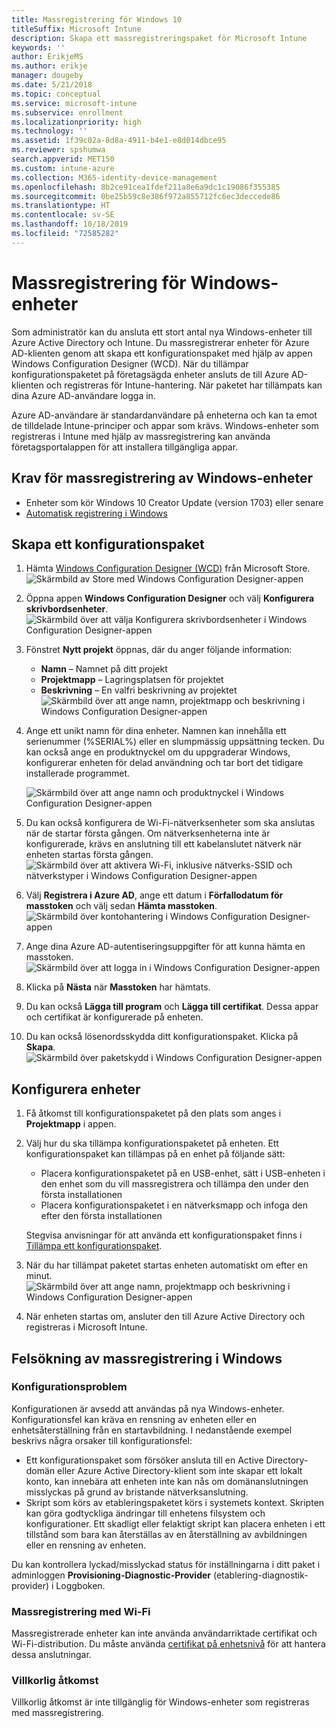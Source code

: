 ```yaml
---
title: Massregistrering för Windows 10
titleSuffix: Microsoft Intune
description: Skapa ett massregistreringspaket för Microsoft Intune
keywords: ''
author: ErikjeMS
ms.author: erikje
manager: dougeby
ms.date: 5/21/2018
ms.topic: conceptual
ms.service: microsoft-intune
ms.subservice: enrollment
ms.localizationpriority: high
ms.technology: ''
ms.assetid: 1f39c02a-8d8a-4911-b4e1-e8d014dbce95
ms.reviewer: spshumwa
search.appverid: MET150
ms.custom: intune-azure
ms.collection: M365-identity-device-management
ms.openlocfilehash: 8b2ce91cea1fdef211a8e6a9dc1c19086f355385
ms.sourcegitcommit: 0be25b59c8e386f972a855712fc6ec3deccede86
ms.translationtype: HT
ms.contentlocale: sv-SE
ms.lasthandoff: 10/18/2019
ms.locfileid: "72585282"
---
```

# <a name="bulk-enrollment-for-windows-devices"></a>Massregistrering för Windows-enheter

Som administratör kan du ansluta ett stort antal nya Windows-enheter till Azure Active Directory och Intune. Du massregistrerar enheter för Azure AD-klienten genom att skapa ett konfigurationspaket med hjälp av appen Windows Configuration Designer (WCD). När du tillämpar konfigurationspaketet på företagsägda enheter ansluts de till Azure AD-klienten och registreras för Intune-hantering. När paketet har tillämpats kan dina Azure AD-användare logga in.

Azure AD-användare är standardanvändare på enheterna och kan ta emot de tilldelade Intune-principer och appar som krävs. Windows-enheter som registreras i Intune med hjälp av massregistrering kan använda företagsportalappen för att installera tillgängliga appar. 

## <a name="prerequisites-for-windows-devices-bulk-enrollment"></a>Krav för massregistrering av Windows-enheter

- Enheter som kör Windows 10 Creator Update (version 1703) eller senare
- [Automatisk registrering i Windows](windows-enroll.md#enable-windows-10-automatic-enrollment)

## <a name="create-a-provisioning-package"></a>Skapa ett konfigurationspaket

1. Hämta [Windows Configuration Designer (WCD)](https://www.microsoft.com/store/apps/9nblggh4tx22) från Microsoft Store.
   ![Skärmbild av Store med Windows Configuration Designer-appen](./media/windows-bulk-enroll/bulk-enroll-store.png)

2. Öppna appen **Windows Configuration Designer** och välj **Konfigurera skrivbordsenheter**.
   ![Skärmbild över att välja Konfigurera skrivbordsenheter i Windows Configuration Designer-appen](./media/windows-bulk-enroll/bulk-enroll-select.png)

3. Fönstret **Nytt projekt** öppnas, där du anger följande information:
   - **Namn** – Namnet på ditt projekt
   - **Projektmapp** – Lagringsplatsen för projektet
   - **Beskrivning** – En valfri beskrivning av projektet ![Skärmbild över att ange namn, projektmapp och beskrivning i Windows Configuration Designer-appen](./media/windows-bulk-enroll/bulk-enroll-name.png)

4. Ange ett unikt namn för dina enheter. Namnen kan innehålla ett serienummer (%SERIAL%) eller en slumpmässig uppsättning tecken. Du kan också ange en produktnyckel om du uppgraderar Windows, konfigurerar enheten för delad användning och tar bort det tidigare installerade programmet.
   
   ![Skärmbild över att ange namn och produktnyckel i Windows Configuration Designer-appen](./media/windows-bulk-enroll/bulk-enroll-device.png)

5. Du kan också konfigurera de Wi-Fi-nätverksenheter som ska anslutas när de startar första gången.  Om nätverksenheterna inte är konfigurerade, krävs en anslutning till ett kabelanslutet nätverk när enheten startas första gången.
   ![Skärmbild över att aktivera Wi-Fi, inklusive nätverks-SSID och nätverkstyper i Windows Configuration Designer-appen](./media/windows-bulk-enroll/bulk-enroll-network.png)

6. Välj **Registrera i Azure AD**, ange ett datum i **Förfallodatum för masstoken** och välj sedan **Hämta masstoken**.
   ![Skärmbild över kontohantering i Windows Configuration Designer-appen](./media/windows-bulk-enroll/bulk-enroll-account.png)

7. Ange dina Azure AD-autentiseringsuppgifter för att kunna hämta en masstoken.
   ![Skärmbild över att logga in i Windows Configuration Designer-appen](./media/windows-bulk-enroll/bulk-enroll-cred.png)

8. Klicka på **Nästa** när **Masstoken** har hämtats.

9. Du kan också **Lägga till program** och **Lägga till certifikat**. Dessa appar och certifikat är konfigurerade på enheten.

10. Du kan också lösenordsskydda ditt konfigurationspaket.  Klicka på **Skapa**.
    ![Skärmbild över paketskydd i Windows Configuration Designer-appen](./media/windows-bulk-enroll/bulk-enroll-create.png)

## <a name="provision-devices"></a>Konfigurera enheter

1. Få åtkomst till konfigurationspaketet på den plats som anges i **Projektmapp** i appen.

2. Välj hur du ska tillämpa konfigurationspaketet på enheten.  Ett konfigurationspaket kan tillämpas på en enhet på följande sätt:
   - Placera konfigurationspaketet på en USB-enhet, sätt i USB-enheten i den enhet som du vill massregistrera och tillämpa den under den första installationen
   - Placera konfigurationspaketet i en nätverksmapp och infoga den efter den första installationen

   Stegvisa anvisningar för att använda ett konfigurationspaket finns i [Tillämpa ett konfigurationspaket](https://technet.microsoft.com/itpro/windows/configure/provisioning-apply-package).

3. När du har tillämpat paketet startas enheten automatiskt om efter en minut.
   ![Skärmbild över att ange namn, projektmapp och beskrivning i Windows Configuration Designer-appen](./media/windows-bulk-enroll/bulk-enroll-add.png)

4. När enheten startas om, ansluter den till Azure Active Directory och registreras i Microsoft Intune.

## <a name="troubleshooting-windows-bulk-enrollment"></a>Felsökning av massregistrering i Windows

### <a name="provisioning-issues"></a>Konfigurationsproblem
Konfigurationen är avsedd att användas på nya Windows-enheter. Konfigurationsfel kan kräva en rensning av enheten eller en enhetsåterställning från en startavbildning. I nedanstående exempel beskrivs några orsaker till konfigurationsfel:

- Ett konfigurationspaket som försöker ansluta till en Active Directory-domän eller Azure Active Directory-klient som inte skapar ett lokalt konto, kan innebära att enheten inte kan nås om domänanslutningen misslyckas på grund av bristande nätverksanslutning.
- Skript som körs av etableringspaketet körs i systemets kontext. Skripten kan göra godtyckliga ändringar till enhetens filsystem och konfigurationer. Ett skadligt eller felaktigt skript kan placera enheten i ett tillstånd som bara kan återställas av en återställning av avbildningen eller en rensning av enheten.

Du kan kontrollera lyckad/misslyckad status för inställningarna i ditt paket i adminloggen **Provisioning-Diagnostic-Provider** (etablering-diagnostik-provider) i Loggboken.

### <a name="bulk-enrollment-with-wi-fi"></a>Massregistrering med Wi-Fi 

Massregistrerade enheter kan inte använda användarriktade certifikat och Wi-Fi-distribution. Du måste använda [certifikat på enhetsnivå](../protect/certificates-configure.md) för att hantera dessa anslutningar. 

### <a name="conditional-access"></a>Villkorlig åtkomst
Villkorlig åtkomst är inte tillgänglig för Windows-enheter som registreras med massregistrering.
